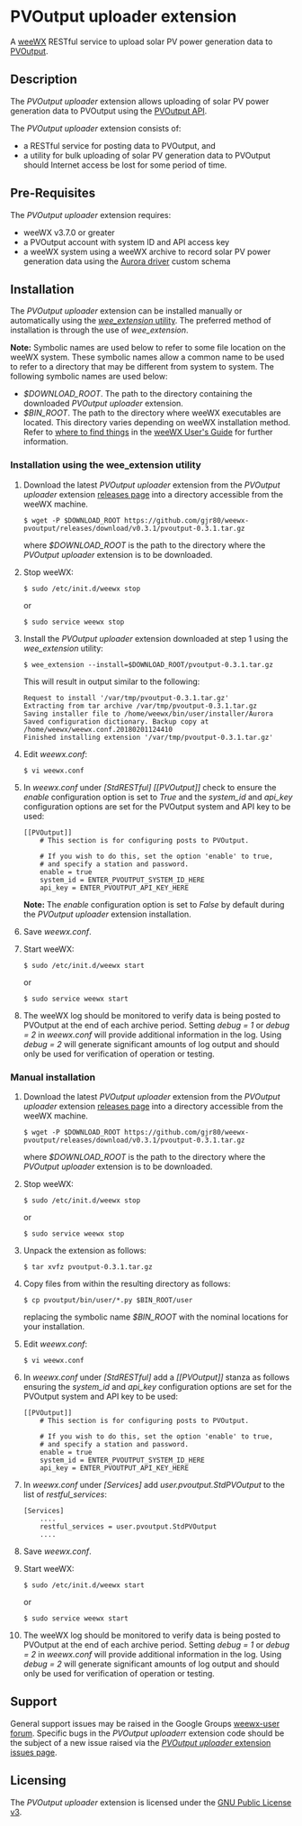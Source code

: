 # PVOutput uploader extension #

A [weeWX](http://weewx.com/ "WeeWX - Open source software for your weather station") RESTful service to upload solar PV power generation data to [PVOutput](http://pvoutput.org/ "PVOutput.org").


## Description ##

The *PVOutput uploader* extension allows uploading of solar PV power generation data to PVOutput using the [PVOutput API](https://pvoutput.org/help.html#overview).

The *PVOutput uploader* extension consists of:
- a RESTful service for posting data to PVOutput, and
- a utility for bulk uploading of solar PV generation data to PVOutput should Internet access be lost for some period of time.

## Pre-Requisites ##

The *PVOutput uploader* extension requires:

- weeWX v3.7.0 or greater
- a PVOutput account with system ID and API access key
- a weeWX system using a weeWX archive to record solar PV power generation data using the [Aurora driver](https://github.com/gjr80/weewx-pvoutput/tree/master/driver) custom schema

## Installation ##

The *PVOutput uploader* extension can be installed manually or automatically using the [*wee_extension* utility](http://weewx.com/docs/utilities.htm#wee_extension_utility). The preferred method of installation is through the use of *wee_extension*.

**Note:** Symbolic names are used below to refer to some file location on the weeWX system. These symbolic names allow a common name to be used to refer to a directory that may be different from system to system. The following symbolic names are used below:

-   *$DOWNLOAD_ROOT*. The path to the directory containing the downloaded *PVOutput uploader* extension.
-   *$BIN_ROOT*. The path to the directory where weeWX executables are located. This directory varies depending on weeWX installation method. Refer to [where to find things](http://weewx.com/docs/usersguide.htm#Where_to_find_things "where to find things") in the [weeWX User's Guide](http://weewx.com/docs/usersguide.htm "User's Guide to the weeWX Weather System") for further information.

### Installation using the wee_extension utility ###

1.  Download the latest *PVOutput uploader* extension from the *PVOutput uploader* extension [releases page](https://github.com/gjr80/weewx-pvoutput/releases) into a directory accessible from the weeWX machine.

        $ wget -P $DOWNLOAD_ROOT https://github.com/gjr80/weewx-pvoutput/releases/download/v0.3.1/pvoutput-0.3.1.tar.gz

    where *$DOWNLOAD_ROOT* is the path to the directory where the *PVOutput uploader* extension is to be downloaded.

1.  Stop weeWX:

        $ sudo /etc/init.d/weewx stop

    or

        $ sudo service weewx stop

1.  Install the *PVOutput uploader* extension downloaded at step 1 using the *wee_extension* utility:

        $ wee_extension --install=$DOWNLOAD_ROOT/pvoutput-0.3.1.tar.gz

    This will result in output similar to the following:

        Request to install '/var/tmp/pvoutput-0.3.1.tar.gz'
        Extracting from tar archive /var/tmp/pvoutput-0.3.1.tar.gz
        Saving installer file to /home/weewx/bin/user/installer/Aurora
        Saved configuration dictionary. Backup copy at /home/weewx/weewx.conf.20180201124410
        Finished installing extension '/var/tmp/pvoutput-0.3.1.tar.gz'

1.  Edit *weewx.conf*:

        $ vi weewx.conf

1.  In *weewx.conf* under *[StdRESTful]* *[[PVOutput]]* check to ensure the *enable* configuration option is set to *True* and the *system_id* and *api_key* configuration options are set for the PVOutput system and API key to be used:

        [[PVOutput]]
            # This section is for configuring posts to PVOutput.

            # If you wish to do this, set the option 'enable' to true,
            # and specify a station and password.
            enable = true
            system_id = ENTER_PVOUTPUT_SYSTEM_ID_HERE
            api_key = ENTER_PVOUTPUT_API_KEY_HERE

    **Note:** The *enable* configuration option is set to *False* by default during the *PVOutput uploader* extension installation.

1.  Save *weewx.conf*.

1.  Start weeWX:

        $ sudo /etc/init.d/weewx start

    or

        $ sudo service weewx start

1.  The weeWX log should be monitored to verify data is being posted to PVOutput at the end of each archive period. Setting *debug = 1* or *debug = 2* in *weewx.conf* will provide additional information in the log. Using *debug = 2* will generate significant amounts of log output and should only be used for verification of operation or testing.

### Manual installation ###

1.  Download the latest *PVOutput uploader* extension from the *PVOutput uploader* extension [releases page](https://github.com/gjr80/weewx-pvoutput/releases) into a directory accessible from the weeWX machine.

        $ wget -P $DOWNLOAD_ROOT https://github.com/gjr80/weewx-pvoutput/releases/download/v0.3.1/pvoutput-0.3.1.tar.gz

    where *$DOWNLOAD_ROOT* is the path to the directory where the *PVOutput uploader* extension is to be downloaded.

1.  Stop weeWX:

        $ sudo /etc/init.d/weewx stop

    or

        $ sudo service weewx stop

1.  Unpack the extension as follows:

        $ tar xvfz pvoutput-0.3.1.tar.gz

1.  Copy files from within the resulting directory as follows:

        $ cp pvoutput/bin/user/*.py $BIN_ROOT/user

	  replacing the symbolic name *$BIN_ROOT* with the nominal locations for your installation.

1.  Edit *weewx.conf*:

        $ vi weewx.conf

1.  In *weewx.conf* under *[StdRESTful]* add a *[[PVOutput]]* stanza as follows ensuring the *system_id* and *api_key* configuration options are set for the PVOutput system and API key to be used:

        [[PVOutput]]
            # This section is for configuring posts to PVOutput.

            # If you wish to do this, set the option 'enable' to true,
            # and specify a station and password.
            enable = true
            system_id = ENTER_PVOUTPUT_SYSTEM_ID_HERE
            api_key = ENTER_PVOUTPUT_API_KEY_HERE

1.  In *weewx.conf* under *[Services]* add *user.pvoutput.StdPVOutput* to the list of *restful_services*:

        [Services]
            ....
            restful_services = user.pvoutput.StdPVOutput
            ....

1.  Save *weewx.conf*.

1.  Start weeWX:

        $ sudo /etc/init.d/weewx start

    or

        $ sudo service weewx start

1.  The weeWX log should be monitored to verify data is being posted to PVOutput at the end of each archive period. Setting *debug = 1* or *debug = 2* in *weewx.conf* will provide additional information in the log. Using *debug = 2* will generate significant amounts of log output and should only be used for verification of operation or testing.

## Support ##

General support issues may be raised in the Google Groups [weewx-user forum](https://groups.google.com/group/weewx-user). Specific bugs in the *PVOutput uploader*r extension code should be the subject of a new issue raised via the [*PVOutput uploader* extension issues page](https://github.com/gjr80/weewx-pvoutput/issues).

## Licensing ##

The *PVOutput uploader* extension is licensed under the [GNU Public License v3](https://github.com/gjr80/weewx-pvoutput/blob/master/LICENSE).

